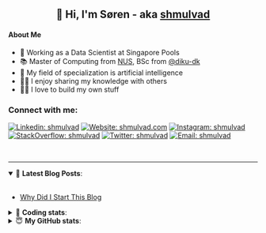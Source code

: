 <h2 align="center">
	👋 Hi, I'm Søren - aka <a href="https://shmulvad.com">shmulvad</a>
</h2>

#### About Me
- 🤖 Working as a Data Scientist at Singapore Pools
- 📚 Master of Computing from [NUS], BSc from [@diku-dk]
- 🧠 My field of specialization is artificial intelligence
- 👨‍🏫 I enjoy sharing my knowledge with others
- 👨‍💻 I love to build my own stuff

### Connect with me:

[![Linkedin: shmulvad](https://img.shields.io/badge/shmulvad-blue?style=flat&logo=Linkedin&logoColor=white)][linkedin]
[![Website: shmulvad.com](https://img.shields.io/badge/shmulvad.com-47CCCC?&style=flat&logo=Google-Chrome&logoColor=white)][website]
[![Instagram: shmulvad](https://img.shields.io/badge/-@shmulvad-purple?style=flat&logo=Instagram&logoColor=white)][instagram]
[![StackOverflow: shmulvad](https://img.shields.io/badge/shmulvad-FE7A16?style=flat&logo=stack-overflow&logoColor=white)][stackOverflow]
[![Twitter: shmulvad](https://img.shields.io/badge/@shmulvad-1ca0f1?style=flat&logo=twitter&logoColor=white)][twitter]
[![Email: shmulvad](https://img.shields.io/badge/shmulvad-D14836?style=flat&logo=gmail&logoColor=white)][mail]

<br />

---

<details open>
 <summary>📕 <b>Latest Blog Posts</b>: </summary>

<br>

<!-- BLOG-POST-LIST:START -->
- [Why Did I Start This Blog](https://shmulvad.com/blog/why-did-start-this-blog)
<!-- BLOG-POST-LIST:END -->

</details>

<!-- --- -->

<details>
 <summary>🤖 <b>Coding stats</b>: </summary>

<br>

NOTE: Doesn't track coding at work or work done in environments such as Jupyter Notebooks.

<!--START_SECTION:waka-->
![Code Time](http://img.shields.io/badge/Code%20Time-1%2C931%20hrs%2027%20mins-blue)

**I'm a Night 🦉** 

```text
🌞 Morning                445 commits         ██░░░░░░░░░░░░░░░░░░░░░░░   09.17 % 
🌆 Daytime                1279 commits        ███████░░░░░░░░░░░░░░░░░░   26.37 % 
🌃 Evening                1972 commits        ██████████░░░░░░░░░░░░░░░   40.65 % 
🌙 Night                  1155 commits        ██████░░░░░░░░░░░░░░░░░░░   23.81 % 
```


📊 **This Week I Spent My Time On** 

```text
💬 Programming Languages: 
Python                   16 hrs 36 mins      █████████████████░░░░░░░░   68.99 % 
Other                    3 hrs 7 mins        ███░░░░░░░░░░░░░░░░░░░░░░   13.00 % 
SQL                      2 hrs 10 mins       ██░░░░░░░░░░░░░░░░░░░░░░░   09.00 % 
Text                     36 mins             █░░░░░░░░░░░░░░░░░░░░░░░░   02.55 % 
HTML                     29 mins             █░░░░░░░░░░░░░░░░░░░░░░░░   02.04 % 

🔥 Editors: 
VS Code                  18 hrs 50 mins      ████████████████████░░░░░   78.29 % 
Zsh                      3 hrs 1 min         ███░░░░░░░░░░░░░░░░░░░░░░   12.56 % 
Sublime Text             2 hrs 12 mins       ██░░░░░░░░░░░░░░░░░░░░░░░   09.15 % 

🐱‍💻 Projects: 
otp-api                  17 hrs 10 mins      ██████████████████░░░░░░░   71.39 % 
Unknown Project          2 hrs 11 mins       ██░░░░░░░░░░░░░░░░░░░░░░░   09.07 % 
overvaagning-admin       1 hr 19 mins        █░░░░░░░░░░░░░░░░░░░░░░░░   05.50 % 
otp-currency-updater     44 mins             █░░░░░░░░░░░░░░░░░░░░░░░░   03.09 % 
Terminal                 37 mins             █░░░░░░░░░░░░░░░░░░░░░░░░   02.58 % 
```


 Last Updated on 09/05/2023 18:40:26 UTC
<!--END_SECTION:waka-->

</details>

<!-- --- -->

<details>
 <summary>😇 <b>My GitHub stats</b>: </summary>

<br>

<img align="left" alt="shmulvad's Github Stats" src="https://github-readme-stats.vercel.app/api?username=shmulvad&show_icons=true&hide_border=true" />

</details>



[website]: https://shmulvad.com
[twitter]: https://twitter.com/shmulvad
[linkedin]: https://linkedin.com/in/shmulvad
[instagram]: https://instagram.com/shmulvad
[stackOverflow]: https://stackoverflow.com/users/9248793/shmulvad
[mail]: mailto:shmulvad@gmail.com
[@diku-dk]: https://github.com/diku-dk
[github]: https://github.com/shmulvad
[NUS]: https://www.nus.edu.sg